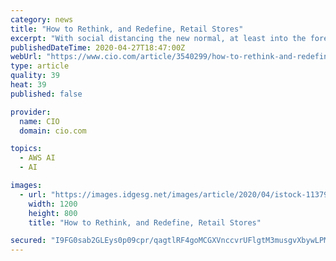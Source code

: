 ```yaml
---
category: news
title: "How to Rethink, and Redefine, Retail Stores"
excerpt: "With social distancing the new normal, at least into the foreseeable future, retailers must adopt alternative technologies and processes to address the current situation and be ready for possible future outbreaks."
publishedDateTime: 2020-04-27T18:47:00Z
webUrl: "https://www.cio.com/article/3540299/how-to-rethink-and-redefine-retail-stores.html"
type: article
quality: 39
heat: 39
published: false

provider:
  name: CIO
  domain: cio.com

topics:
  - AWS AI
  - AI

images:
  - url: "https://images.idgesg.net/images/article/2020/04/istock-1137925404-100839875-large.jpg"
    width: 1200
    height: 800
    title: "How to Rethink, and Redefine, Retail Stores"

secured: "I9FG0sab2GLEys0p09cpr/qagtlRF4goMCGXVnccvrUFlgtM3musgvXbywLPM+Fpu7dBVEJywA9VHF59RkSXj+6PoTXdQNSzhTVC304WgY8tPdA6uJahjXjrd4OunZ1AXIzPco5OERe3Bn3IfITw5qMDkBNGby/sa1ZdSxQfFIecHVYHdePvoYFOg4u3/9Y8jVNL6dGC4N61b1hqmaqky+qkiTllOrPH4TpzEEP+U7Ges+6MwvH0nGliXnTEDGBl76w6IqakjoHcQJfsdsYAN0guBrC+ApTb4LGEo181fvAOtjgyWHhDjixKEzU1NadhSHoQR/KnmdXKViB6CWQCglWwWLTUhjXqfVjHjfQdWgcfp/PZBn8iBQznguCYTh34AWTF+JmaYN+4tDWPjJM8rqBKmFrn9iVMi0fXnlIGcorAnqQVUjxPs99HBZUjGVobYR9pW4PqQT9R5WVTO19XPt0HO8I5sc0z6HiKBVTxqwI=;CQ+t+cWBZmTv0LhHOaQv7w=="
---
```


